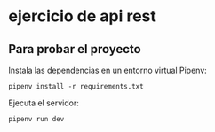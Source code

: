 # ejercicio de api rest


## Para probar el proyecto

Instala las dependencias en un entorno virtual Pipenv:

```
pipenv install -r requirements.txt
```

Ejecuta el servidor:

```
pipenv run dev
```


